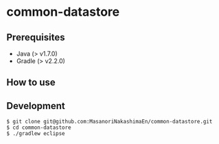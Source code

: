 common-datastore
=================================

## Prerequisites

* Java (> v1.7.0)
* Gradle (> v2.2.0)

## How to use


## Development

```
$ git clone git@github.com:MasanoriNakashimaEn/common-datastore.git
$ cd common-datastore
$ ./gradlew eclipse
```

